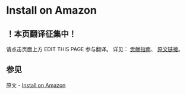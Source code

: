 # Install on Amazon

## ！本页翻译征集中！

请点击页面上方 EDIT THIS PAGE 参与翻译。
详见：
[贡献指南]( https://github.com/JinMuInfo/MongoDB-Manual-zh/blob/master/CONTRIBUTING.md )、
[原文链接](  https://docs.mongodb.com/manual/tutorial/install-mongodb-on-amazon/  )。

## 参见

原文 - [Install on Amazon]( https://docs.mongodb.com/manual/tutorial/install-mongodb-on-amazon/ )

